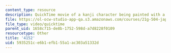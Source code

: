 ```yaml
---
content_type: resource
description: QuickTime movie of a kanji character being painted with a brush.
file: https://ol-ocw-studio-app-qa.s3.amazonaws.com/courses/21g-504-japanese-iv-spring-2009/5935251ce6b1efb155a1ac303a51332d_4152.mov
file_type: video/quicktime
parent_uid: 1658c715-de8b-1752-598d-a7d8228f0109
resourcetype: Other
title: '4152'
uid: 5935251c-e6b1-efb1-55a1-ac303a51332d
---
```

